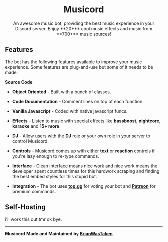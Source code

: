 <div align="center">
	<h1>Musicord</h1>
	<p>An awesome music bot, providing the best music experience in your Discord server. Enjoy **20+** cool music effects and music from **700+** music sources!</p>
</div>

## Features
The bot has the following features available to improve your music experience. Some features are plug-and-use but some of it needs to be made.

**Source Code**
* **Object Oriented** - Built with a bunch of classes.
* **Code Documentation** - Comment lines on top of each function.
* **Vanilla Javascript** - Coded with native javascript funcs.

* **Effects** - Listen to music with special effects like **bassboost**, **nightcore**, **karaoke** and **15+ more**.
* **DJ** - Allow users with the **DJ** role or your own role in your server to control Musicord.
* **Controls** - Musicord comes up with either **text** or **reaction** controls if you're lazy enough to re-type commands.
* **Interface** - Clean interface means nice work and nice work means the developer spent countless times for this hardwork scraping and finding the best embed styles for this stupid bot.
* **Integration** - The bot uses [**top.gg**](https://top.gg) for voting your bot and [**Patreon**](https://patreon.com) for premium commands.

## Self-Hosting
i'll work this out tmr ok bye.

-------
**Musicord**
**Made and Maintained by [**BrianWasTaken**](https://github.com/BrianWasTkn)**
